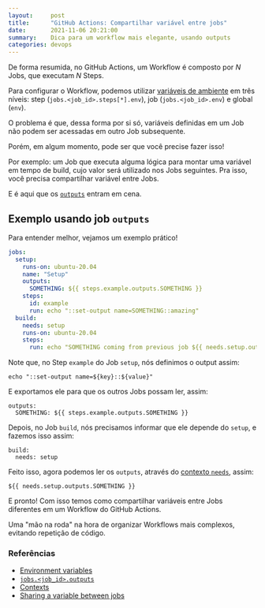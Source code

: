 ```yaml
---
layout:     post
title:      "GitHub Actions: Compartilhar variável entre jobs"
date:       2021-11-06 20:21:00
summary:    Dica para um workflow mais elegante, usando outputs
categories: devops
---
```


De forma resumida, no GitHub Actions, um Workflow é composto por *N* Jobs, que executam *N* Steps.

Para configurar o Workflow, podemos utilizar [variáveis de ambiente](https://docs.github.com/en/actions/learn-github-actions/environment-variables#about-environment-variables) em três níveis: step (`jobs.<job_id>.steps[*].env`), job (`jobs.<job_id>.env`) e global (`env`).

O problema é que, dessa forma por si só, variáveis definidas em um Job não podem ser acessadas em outro Job subsequente.

Porém, em algum momento, pode ser que você precise fazer isso! 

Por exemplo: um Job que executa alguma lógica para montar uma variável em tempo de build, cujo valor será utilizado nos Jobs seguintes. Pra isso, você precisa compartilhar variável entre Jobs. 

E é aqui que os [`outputs`](https://docs.github.com/en/actions/learn-github-actions/workflow-syntax-for-github-actions#jobsjob_idoutputs) entram em cena.

## Exemplo usando job `outputs`

Para entender melhor, vejamos um exemplo prático!

```yaml
jobs:
  setup:
    runs-on: ubuntu-20.04
    name: "Setup"
    outputs:
      SOMETHING: ${{ steps.example.outputs.SOMETHING }}
    steps:
      id: example
      run: echo "::set-output name=SOMETHING::amazing"
  build:
    needs: setup
    runs-on: ubuntu-20.04
    steps:
      run: echo "SOMETHING coming from previous job ${{ needs.setup.outputs.SOMETHING }}"
```

Note que, no Step `example` do Job `setup`, nós definimos o output assim:

```
echo "::set-output name=${key}::${value}"
```

E exportamos ele para que os outros Jobs possam ler, assim:

```
outputs:
  SOMETHING: ${{ steps.example.outputs.SOMETHING }}
```

Depois, no Job `build`, nós precisamos informar que ele depende do `setup`, e fazemos isso assim:

```
build:
  needs: setup
```

Feito isso, agora podemos ler os `outputs`, através do [contexto `needs`](https://docs.github.com/en/actions/learn-github-actions/contexts#needs-context), assim:

```
${{ needs.setup.outputs.SOMETHING }}
```

E pronto! Com isso temos como compartilhar variáveis entre Jobs diferentes em um Workflow do GitHub Actions. 

Uma "mão na roda" na hora de organizar Workflows mais complexos, evitando repetição de código.

### Referências

- [Environment variables](https://docs.github.com/en/actions/learn-github-actions/environment-variables)
- [`jobs.<job_id>.outputs`](https://docs.github.com/en/actions/learn-github-actions/workflow-syntax-for-github-actions#jobsjob_idoutputs)
- [Contexts](https://docs.github.com/en/actions/learn-github-actions/contexts)
- [Sharing a variable between jobs](https://github.community/t/sharing-a-variable-between-jobs/16967)
